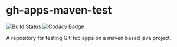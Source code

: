# gh-apps-maven-test

[![Build Status](https://travis-ci.com/jechterhoff/gh-apps-maven-test.svg?branch=master)](https://travis-ci.com/jechterhoff/gh-apps-maven-test)
[![Codacy Badge](https://api.codacy.com/project/badge/Grade/eb850d7d9388433b8f7632975cb73a91)](https://www.codacy.com/manual/jechterhoff/gh-apps-maven-test?utm_source=github.com&amp;utm_medium=referral&amp;utm_content=jechterhoff/gh-apps-maven-test&amp;utm_campaign=Badge_Grade)

A repository for testing GitHub apps on a maven based java project.
